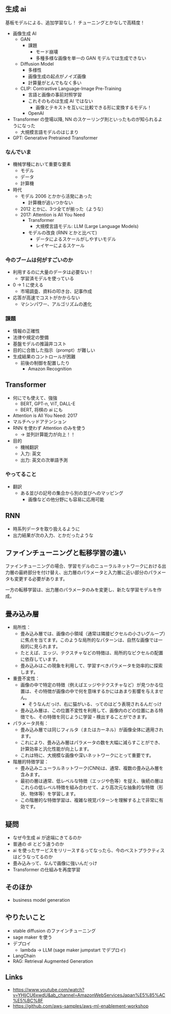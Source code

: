 ## 生成 ai

基板モデルによる、追加学習なし！
チューニングとかなしで高精度！

- 画像生成 AI
  - GAN
    - 課題
      - モード崩壊
      - 多種多様な画像を単一の GAN モデルでは生成できない
  - Diffusion Model
    - 多様性
    - 画像生成の起点がノイズ画像
    - 計算量がとんでもなく多い
  - CLIP: Contrastive Language-Image Pre-Training
    - 言語と画像の事前対照学習
    - これそのものは生成 AI ではない
      - 画像とテキストを互いに比較できる形に変換するモデル！
    - OpenAI
- Transformer の登場以降, NN のスケーリング則といったものが知られるようになった
  - 大規模言語モデルのはじまり
- GPT: Generative Pretrained Transformer

### なんでいま

- 機械学種において重要な要素
  - モデル
  - データ
  - 計算機
- 時代
  - モデル 2006 とかから活発にあった
    - 計算機が追いつかない
  - 2012 とかに、3つ全てが揃った（ような）
  - 2017: Attention is All You Need
    - Transformer
      - 大規模言語モデル: LLM (Large Language Models)
    - モデルの改良 (RNN とかと比べて)
      - データによるスケールがしやすいモデル
      - レイヤーによるスケール

### 今のブームは何がすごいのか

- 利用するのに大量のデータは必要ない！
  - 学習済モデルを使っている
- 0 → 1 に使える
  - 市場調査、資料の叩き台、記事作成
- 応答が高速でコストがかからない
  - マシンパワー、アルゴリズムの進化

### 課題

- 情報の正確性
- 法律や規定の整備
- 基盤モデルの推論井コスト
- 目的に合致した指示（prompt）が難しい
- 生成結果のコントロールが困難
  - 前後の制御を配置したり
    - Amazon Recognition


## Transformer

- 何にでも使えて、強強
  - BERT, GPT-n, ViT, DALL-E
  - BERT, 将棋の ai にも
- Attention is All You Need: 2017
- マルチヘッドアテンション
- RNN を使わず Attention のみを使う
  - → 並列計算能力が向上！！
- 目的
  - 機械翻訳
  - 入力: 英文
  - 出力: 英文の次単語予測

### やってること

- 翻訳
  - ある並びの記号の集合から別の並びへのマッピング
    - 画像などの他分野にも容易に応用可能

## RNN

- 時系列データを取り扱えるように
- 出力結果が次の入力、とかだったような

## ファインチューニングと転移学習の違い

ファインチューニングの場合、学習モデルのニューラルネットワークにおける出力層の最終部分を付け替え、出力層のパラメータと入力層に近い部分のパラメータも変更する必要があります。

一方の転移学習は、出力層のパラメータのみを変更し、新たな学習モデルを作成。

## 畳み込み層

- 局所性：
  - 畳み込み層では、画像の小領域（通常は隣接ピクセルの小さいグループ）に焦点を当てます。このような局所的なパターンは、自然な画像では一般的に見られます。
  - たとえば、エッジ、テクスチャなどの特徴は、局所的なピクセルの配置に依存しています。
  - 畳み込みはこの現象を利用して、学習すべきパラメータを効率的に探索します。
- 重畳不変性：
  - 画像の中で特定の特徴（例えばエッジやテクスチャなど）が見つかる位置は、その特徴が画像の中で何を意味するかにはあまり影響を与えません。
    - そうなんだっけ、右に猫がいる、ってのはどう表現されるんだっけ
  - 畳み込み層は、この位置不変性を利用して、画像内のどの位置にある特徴でも、その特徴を同じように学習・検出することができます。
- パラメータ共有：
  - 畳み込み層では同じフィルタ（またはカーネル）が画像全体に適用されます。
  - これにより、畳み込み層はパラメータの数を大幅に減らすことができ、計算効率と汎化性能が向上します。
  - これは特に、大規模な画像や深いネットワークにとって重要です。
- 階層的特徴学習：
  - 畳み込みニューラルネットワーク(CNN)は、通常、複数の畳み込み層を含みます。
  - 最初の層は通常、低レベルな特徴（エッジや色等）を捉え、後続の層はこれらの低レベル特徴を組み合わせて、より高次元な抽象的な特徴（形状、物体等）を学習します。
  - この階層的な特徴学習は、複雑な視覚パターンを理解する上で非常に有効です。


## 疑問

- なぜ今生成 ai が途端にきてるのか
- 普通の dl とどう違うのか
- ai を使ったサービスをリリースするってなったら、今のベストプラクティスはどうなってるのか
- 畳み込みって、なんで画像に強いんだっけ
- Transformer の仕組みを再度学習


## そのほか

- business model generation

## やりたいこと

- stable diffusion のファインチューニング
- sage maker を使う
- デプロイ
  - lambda -> LLM (sage maker jumpstart でデプロイ)
- LangChain
- RAG: Retrieval Augmented Generation

## Links

- https://www.youtube.com/watch?v=YHljCU6xwdU&ab_channel=AmazonWebServicesJapan%E5%85%AC%E5%BC%8F
- https://github.com/aws-samples/aws-ml-enablement-workshop
